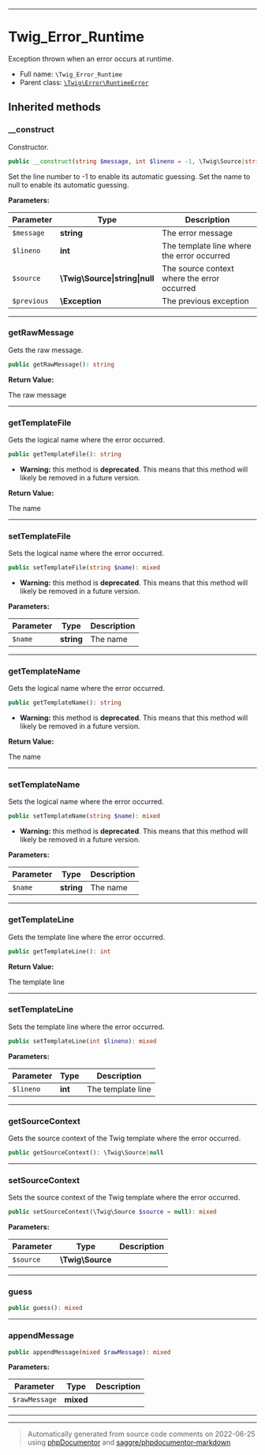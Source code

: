 ***

# Twig_Error_Runtime

Exception thrown when an error occurs at runtime.



* Full name: `\Twig_Error_Runtime`
* Parent class: [`\Twig\Error\RuntimeError`](./Twig/Error/RuntimeError.md)






## Inherited methods


### __construct

Constructor.

```php
public __construct(string $message, int $lineno = -1, \Twig\Source|string|null $source = null, \Exception $previous = null): mixed
```

Set the line number to -1 to enable its automatic guessing.
Set the name to null to enable its automatic guessing.






**Parameters:**

| Parameter | Type | Description |
|-----------|------|-------------|
| `$message` | **string** | The error message |
| `$lineno` | **int** | The template line where the error occurred |
| `$source` | **\Twig\Source&#124;string&#124;null** | The source context where the error occurred |
| `$previous` | **\Exception** | The previous exception |




***

### getRawMessage

Gets the raw message.

```php
public getRawMessage(): string
```









**Return Value:**

The raw message



***

### getTemplateFile

Gets the logical name where the error occurred.

```php
public getTemplateFile(): string
```






* **Warning:** this method is **deprecated**. This means that this method will likely be removed in a future version.




**Return Value:**

The name



***

### setTemplateFile

Sets the logical name where the error occurred.

```php
public setTemplateFile(string $name): mixed
```






* **Warning:** this method is **deprecated**. This means that this method will likely be removed in a future version.



**Parameters:**

| Parameter | Type | Description |
|-----------|------|-------------|
| `$name` | **string** | The name |




***

### getTemplateName

Gets the logical name where the error occurred.

```php
public getTemplateName(): string
```






* **Warning:** this method is **deprecated**. This means that this method will likely be removed in a future version.




**Return Value:**

The name



***

### setTemplateName

Sets the logical name where the error occurred.

```php
public setTemplateName(string $name): mixed
```






* **Warning:** this method is **deprecated**. This means that this method will likely be removed in a future version.



**Parameters:**

| Parameter | Type | Description |
|-----------|------|-------------|
| `$name` | **string** | The name |




***

### getTemplateLine

Gets the template line where the error occurred.

```php
public getTemplateLine(): int
```









**Return Value:**

The template line



***

### setTemplateLine

Sets the template line where the error occurred.

```php
public setTemplateLine(int $lineno): mixed
```








**Parameters:**

| Parameter | Type | Description |
|-----------|------|-------------|
| `$lineno` | **int** | The template line |




***

### getSourceContext

Gets the source context of the Twig template where the error occurred.

```php
public getSourceContext(): \Twig\Source|null
```











***

### setSourceContext

Sets the source context of the Twig template where the error occurred.

```php
public setSourceContext(\Twig\Source $source = null): mixed
```








**Parameters:**

| Parameter | Type | Description |
|-----------|------|-------------|
| `$source` | **\Twig\Source** |  |




***

### guess



```php
public guess(): mixed
```











***

### appendMessage



```php
public appendMessage(mixed $rawMessage): mixed
```








**Parameters:**

| Parameter | Type | Description |
|-----------|------|-------------|
| `$rawMessage` | **mixed** |  |




***


***
> Automatically generated from source code comments on 2022-06-25 using [phpDocumentor](http://www.phpdoc.org/) and [saggre/phpdocumentor-markdown](https://github.com/Saggre/phpDocumentor-markdown)
